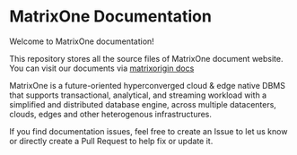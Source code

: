# MatrixOne Documentation

Welcome to MatrixOne documentation!

This repository stores all the source files of MatrixOne document website. You can visit our documents via [matrixorigin docs](http://docs.matrixorigin.io)

MatrixOne is a future-oriented hyperconverged cloud & edge native DBMS that supports transactional, analytical, and streaming workload with a simplified and distributed database engine, across multiple datacenters, clouds, edges and other heterogenous infrastructures.

If you find documentation issues, feel free to create an Issue to let us know or directly create a Pull Request to help fix or update it.
